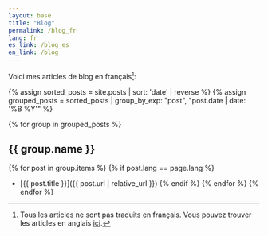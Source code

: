 ```yaml
---
layout: base
title: "Blog"
permalink: /blog_fr
lang: fr
es_link: /blog_es
en_link: /blog
---
```


Voici mes articles de blog en français[^1]:

{% assign sorted_posts = site.posts | sort: 'date' | reverse %}
{% assign grouped_posts = sorted_posts | group_by_exp: "post", "post.date | date: '%B %Y'" %}

{% for group in grouped_posts %}
## {{ group.name }}
{% for post in group.items %}
  {% if post.lang == page.lang %}
- [{{ post.title }}]({{ post.url | relative_url }})
  {% endif %}
{% endfor %}
{% endfor %}

[^1]: Tous les articles ne sont pas traduits en français. Vous pouvez trouver les articles en anglais [ici](/blog).